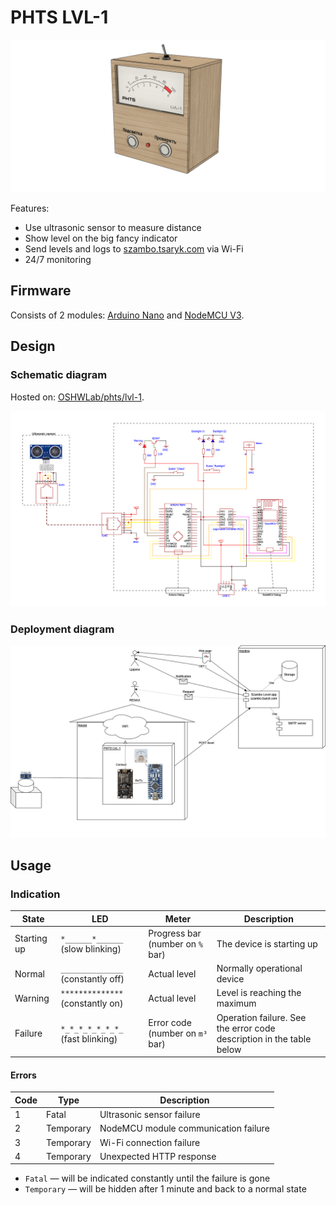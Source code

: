 # PHTS LVL-1

![](./doc/model.png)

Features:

- Use ultrasonic sensor to measure distance
- Show level on the big fancy indicator
- Send levels and logs to [szambo.tsaryk.com] via Wi-Fi
- 24/7 monitoring

## Firmware

Consists of 2 modules: [Arduino Nano](./arduino) and [NodeMCU V3](./nodemcu).

## Design

### Schematic diagram

Hosted on: [OSHWLab/phts/lvl-1](https://oshwlab.com/phts/lvl-1).

![](./doc/schema.png)

### Deployment diagram

![](./doc/deployment.png)

[szambo.tsaryk.com]: https://github.com/phts/szambo.tsaryk.com

## Usage

### Indication

| State       | LED                               | Meter                            | Description                                                          |
| ----------- | --------------------------------- | -------------------------------- | -------------------------------------------------------------------- |
| Starting up | `*______*______` (slow blinking)  | Progress bar (number on `%` bar) | The device is starting up                                            |
| Normal      | `______________` (constantly off) | Actual level                     | Normally operational device                                          |
| Warning     | `**************` (constantly on)  | Actual level                     | Level is reaching the maximum                                        |
| Failure     | `*_*_*_*_*_*_*_` (fast blinking)  | Error code (number on `m³` bar)  | Operation failure. See the error code description in the table below |

#### Errors

| Code | Type      | Description                          |
| ---- | --------- | ------------------------------------ |
| 1    | Fatal     | Ultrasonic sensor failure            |
| 2    | Temporary | NodeMCU module communication failure |
| 3    | Temporary | Wi-Fi connection failure             |
| 4    | Temporary | Unexpected HTTP response             |

- `Fatal` &mdash; will be indicated constantly until the failure is gone
- `Temporary` &mdash; will be hidden after 1 minute and back to a normal state
